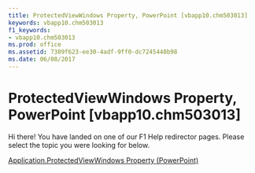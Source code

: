 ```yaml
---
title: ProtectedViewWindows Property, PowerPoint [vbapp10.chm503013]
keywords: vbapp10.chm503013
f1_keywords:
- vbapp10.chm503013
ms.prod: office
ms.assetid: 7389f623-ee30-4adf-9ff0-dc7245448b98
ms.date: 06/08/2017
---
```



# ProtectedViewWindows Property, PowerPoint [vbapp10.chm503013]

Hi there! You have landed on one of our F1 Help redirector pages. Please select the topic you were looking for below.

[Application.ProtectedViewWindows Property (PowerPoint)](http://msdn.microsoft.com/library/21ffdddc-9e29-94ee-425d-c83d49dcf457%28Office.15%29.aspx)

